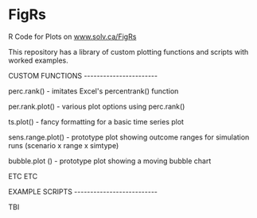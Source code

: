 # FigRs
R Code for Plots on www.solv.ca/FigRs

This repository has a library of custom plotting functions and scripts with worked examples.

CUSTOM FUNCTIONS  -----------------------

perc.rank() - imitates Excel's percentrank() function

per.rank.plot()  - various plot options using perc.rank()

ts.plot() - fancy formatting for a basic time series plot

sens.range.plot() - prototype plot showing outcome ranges for simulation runs (scenario x range x simtype)

bubble.plot () - prototype plot showing a moving bubble chart

ETC ETC


EXAMPLE SCRIPTS --------------------------

TBI
